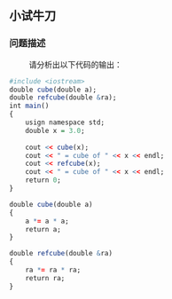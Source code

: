 ## 小试牛刀

### 问题描述

&nbsp;&nbsp;&nbsp;&nbsp;&nbsp;&nbsp;&nbsp;&nbsp;
请分析出以下代码的输出：

```r
#include <iostream>
double cube(double a);
double refcube(double &ra);
int main()
{
	usign namespace std;
	double x = 3.0;
	
	cout << cube(x);
	cout << " = cube of " << x << endl;
	cout << refcube(x);
	cout << " = cube of " << x << endl;
	return 0;
}

double cube(double a)
{
	a *= a * a;
	return a;
}

double refcube(double &ra)
{
	ra *= ra * ra;
	return ra;
}
```

